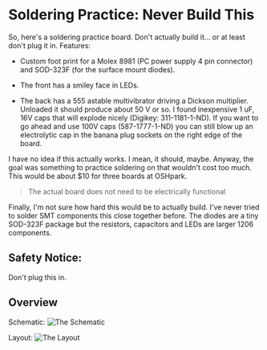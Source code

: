# Soldering Practice: Never Build This

So, here's a soldering practice board.  Don't actually build it... or at least don't plug it in.  Features:

* Custom foot print for a Molex 8981 (PC power supply 4 pin connector) and SOD-323F (for the surface mount diodes).

* The front has a smiley face in LEDs.

* The back has a 555 astable multivibrator driving a Dickson multiplier.  Unloaded it should produce about 50 V or so.  I found inexpensive 1 uF, 16V caps that will explode nicely (Digikey: 311-1181-1-ND).  If you want to go ahead and use 100V caps (587-1777-1-ND) you can still blow up an electrolytic cap in the banana plug sockets on the right edge of the board.

I have no idea if this actually works.  I mean, it should, maybe.  Anyway, the goal was something to practice soldering on that wouldn't cost too much.  This would be about $10 for three boards at OSHpark.
> The actual board does not need to be electrically functional

Finally, I'm not sure how hard this would be to actually build.  I've never tried to solder SMT components this close together before.  The diodes are a tiny SOD-323F package but the resistors, capacitors and LEDs are larger 1206 components.

## Safety Notice:

Don't plug this in.

## Overview

Schematic:
![The Schematic](https://github.com/egawonder/blu_smoke_special/tree/master/images/Schematic.png "The Schematic")

Layout:
![The Layout](https://github.com/egawonder/blu_smoke_special/tree/master/images/Layout.png "The Layout")
